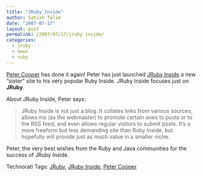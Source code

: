 ```yaml
---
title: "JRuby Inside"
author: Satish Talim
date: "2007-07-17"
layout: post
permalink: /2007/07/17/jruby-inside/
categories:
  - jruby
  - news
  - ruby
---
```

[Peter Cooper](http://www.petercooper.co.uk/) has done it again! Peter
has just launched [JRuby Inside](http://www.jrubyinside.com/) a new
“sister” site to his very popular Ruby Inside. JRuby Inside focuses just
on **JRuby**.<!--more-->

About JRuby Inside, Peter says:

> JRuby Inside is not just a blog. It collates links from various
> sources, allows me (as the webmaster) to promote certain ones to posts
> or to the RSS feed, and even allows regular visitors to submit posts.
> It’s a more freeform but less demanding site than Ruby Inside, but
> hopefully will provide just as much value in a smaller niche.

Peter, the very best wishes from the Ruby and Java communities for the
success of JRuby Inside.

Technorati Tags: [JRuby](http://technorati.com/tag/JRuby), [JRuby
Inside](http://technorati.com/tag/JRuby+Inside), [Peter
Cooper](http://technorati.com/tag/Peter+Cooper)
